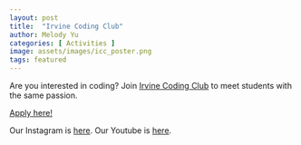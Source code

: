 ```yaml
---
layout: post
title:  "Irvine Coding Club"
author: Melody Yu
categories: [ Activities ]
image: assets/images/icc_poster.png
tags: featured
---
```


Are you interested in coding?  Join [Irvine Coding Club](https://irvinecoding.club) to meet students with the same passion.

[Apply here!](https://forms.gle/Ky4S6YLkkursGyZn6)

Our Instagram is [here](https://www.instagram.com/irvinecodingclub/).
Our Youtube is [here](https://www.youtube.com/channel/UCqN97rf-M3vnJq5g1IMZx4Q).
